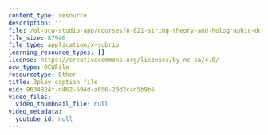 ```yaml
---
content_type: resource
description: ''
file: /ol-ocw-studio-app/courses/8-821-string-theory-and-holographic-duality-fall-2014/9634824fd462594da65620d2c4d5b9b5_hIvrYfwUyZQ.vtt
file_size: 87946
file_type: application/x-subrip
learning_resource_types: []
license: https://creativecommons.org/licenses/by-nc-sa/4.0/
ocw_type: OCWFile
resourcetype: Other
title: 3play caption file
uid: 9634824f-d462-594d-a656-20d2c4d5b9b5
video_files:
  video_thumbnail_file: null
video_metadata:
  youtube_id: null
---
```

